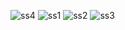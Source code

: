 
![ss4](https://user-images.githubusercontent.com/64931785/103442944-7b5f8000-4c6b-11eb-94d3-554a2a12eae0.jpg)   ![ss1](https://user-images.githubusercontent.com/64931785/103442947-7c90ad00-4c6b-11eb-9774-48e87b0a8a2c.jpg)   ![ss2](https://user-images.githubusercontent.com/64931785/103442949-7d294380-4c6b-11eb-9e2c-ff86797976bb.jpg)    ![ss3](https://user-images.githubusercontent.com/64931785/103442950-7d294380-4c6b-11eb-8219-f16f35c7c516.jpg)
